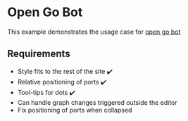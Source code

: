 # Open Go Bot

This example demonstrates the usage case for [open go bot](https://github.com/lochbrunner/open-go-bot)

## Requirements

* Style fits to the rest of the site :heavy_check_mark:
* Relative positioning of ports :heavy_check_mark:
* Tool-tips for dots  :heavy_check_mark:
* Can handle graph changes triggered outside the editor
* Fix positioning of ports when collapsed
